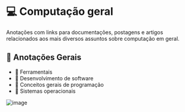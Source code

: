 # 💻 Computação geral

Anotações com links para documentações, postagens e artigos relacionados aos mais diversos assuntos sobre computação em geral.

## :closed_book: Anotações Gerais

- 🔨 Ferramentais
- 💾 Desenvolvimento de software
- 📑 Conceitos gerais de programação
- 💽 Sistemas operacionais

![image](https://user-images.githubusercontent.com/24658433/226499609-2d4148b8-b4dd-43ce-82f4-78d25e772034.png)
